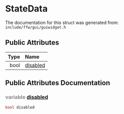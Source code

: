 StateData
===================================


The documentation for this struct was generated from: `include/ffw/gui/guiwidget.h`



## Public Attributes

| Type | Name |
| -------: | :------- |
|  bool | [disabled](#95d95215) |


## Public Attributes Documentation

### <span style="opacity:0.5;">variable</span> <a id="95d95215" href="#95d95215">disabled</a>

```cpp
bool disabled
```





